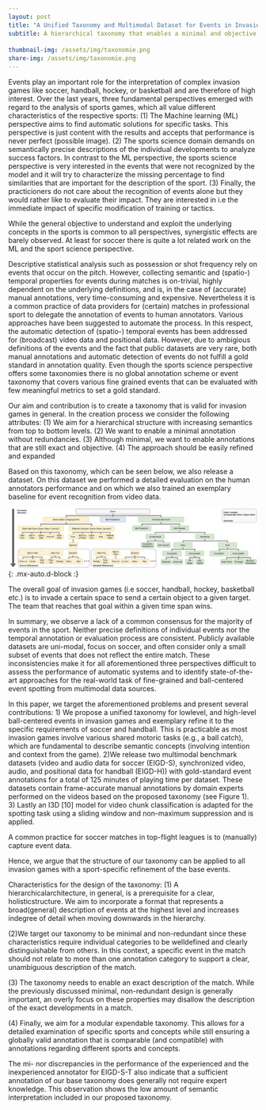 ```yaml
---
layout: post
title: "A Unified Taxonomy and Multimodal Dataset for Events in Invasion Games"
subtitle: A hierarchical taxonomy that enables a minimal and objective annotation and is modular expendable to fit the needs of various invasion games
 
thumbnail-img: /assets/img/taxonomie.png
share-img: /assets/img/taxonomie.png
---
```


Events play an important role for the interpretation of complex invasion games like soccer, handball, hockey, or basketball and are therefore of high interest. Over the last years, three fundamental perspectives emerged with regard to the analysis of sports games, which all value different characteristics of the respective sports: 
(1) The Machine learning (ML) perspective aims to find automatic solutions for specific tasks. This perspective is just content with the results and accepts that performance is never perfect (possible image).
(2) The sports science domain demands on semantically precise descriptions of the individual developments to analyze success factors. In contrast to the ML perspective, the sports science perspective is very interested in the events that were not recognized by the model and it will try to characterize the missing percentage to find similarities that are important for the description of the sport. 
(3) Finally, the practicioners do not care about the recognition of events alone but they would rather like to evaluate their impact. They are interested in i.e the immediate impact of specific modification of training or tactics.

While the general objective to understand and exploit the underlying concepts in the sports is common to all perspectives, synergistic effects are barely observed. At least for soccer there is quite a lot related work on the ML and the sport science perspective. 

Descriptive statistical analysis such as possession or shot frequency rely on events that occur on the pitch. However, collecting semantic and (spatio-) temporal properties for events during matches is on-trivial, highly dependent on the underlying definitions, and is, in the case of (accurate) manual annotations, very time-consuming and expensive. Nevertheless it is a common practice of data providers for (certain) matches in professional sport to delegate the annotation of events to human annotators. Various approaches have been suggested to automate the process. In this respect, the automatic detection of (spatio-) temporal events has been addressed for (broadcast) video data and positional data. However, due to ambigious definitions of the events and the fact that public datasets are very rare, both manual annotations and automatic detection of events do not fulfill a gold standard in annotation quality. Even though the sports science perspective offers some taxonomies there is no global annotation scheme or event taxonomy that covers various fine grained events that can be evaluated with few meaningful metrics to set a gold standard.

Our aim and contribution is to create a taxonomy that is valid for invasion games in general. In the creation process we consider the following attributes:
(1) We aim for a hierarchical structure with increasing semantics from top to bottom levels.
(2) We want to enable a minimal annotation without redundancies.
(3) Although minimal, we want to enable annotations that are still exact and objective.
(4) The approach should be easily refined and expanded

Based on this taxonomy, which can be seen below, we also release a dataset. On this dataset we performed a detailed evaluation on the human annotators performance and on which we also trained an exemplary baseline for event recognition from video data.

![Refined_Pass_Labels](../assets/img/taxonomie.png){: .mx-auto.d-block :}

The overall goal of invasion games (i.e soccer, handball, hockey, basketball etc.) is to invade a certain space to send a certain object to a given target. The team that reaches that goal within a given time span wins.




In summary, we observe a lack of a common consensus for the majority of events in the sport. Neither precise definitions of individual events nor the temporal annotation or evaluation process are consistent. Publicly available datasets are uni-modal, focus on soccer, and often consider only a small subset of events that does not reflect the entire match. These inconsistencies make it for all aforementioned three perspectives difficult to assess the performance of automatic systems and to identify state-of-the-art approaches for the real-world task of fine-grained and ball-centered event spotting from multimodal data sources.

In this paper, we target the aforementioned problems and present several contributions: 1) We propose a unified taxonomy for lowlevel, and high-level ball-centered events in invasion games and exemplary refine it to the specific requirements of soccer and handball. This is practicable as most invasion games involve various shared motoric tasks (e.g., a ball catch), which are fundamental to describe semantic concepts (involving intention and context from the game). 2)We release two multimodal benchmark datasets (video and audio data for soccer (EIGD-S), synchronized video, audio, and positional data for handball (EIGD-H)) with gold-standard event annotations for a total of 125 minutes of playing time per dataset. These datasets contain frame-accurate manual annotations by domain experts performed on the videos based on the proposed taxonomy (see Figure 1). 3) Lastly an I3D [10] model for video chunk classification is adapted for the spotting task using a sliding window and non-maximum suppression and is applied.



 
 A common practice for soccer matches in top-flight leagues is to (manually) capture event data.

 Hence, we argue that the structure of our taxonomy can be applied to all invasion games with a sport-specific refinement of the base events.

 Characteristics for the design of the taxonomy:
 (1) A hierarchicalarchitecture, in general, is a prerequisite for a clear, holisticstructure. We aim to incorporate a format that represents a broad(general) description of events at the highest level and increases indegree of detail when moving downwards in the hierarchy.

 (2)We target our taxonomy to be minimal and non-redundant since these characteristics require individual categories to be welldefined and clearly distinguishable from others. In this context, a specific event in the match should not relate to more than one annotation category to support a clear, unambiguous description of the match.

(3) The taxonomy needs to enable an exact description of the match. While the previously discussed minimal, non-redundant design is generally important, an overly focus on these properties may disallow the description of the exact developments in a match.

(4) Finally, we aim for a modular expendable taxonomy. This allows for a detailed examination of specific sports and concepts while still ensuring a globally valid annotation that is comparable (and compatible) with annotations regarding different sports and concepts.


The mi- nor discrepancies in the performance of the experienced and the inexperienced annotator for EIGD-S-T also indicate that a sufficient annotation of our base taxonomy does generally not require expert knowledge. This observation shows the low amount of semantic interpretation included in our proposed taxonomy. 